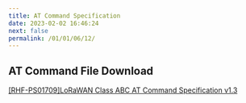 ```yaml
---
title: AT Command Specification
date: 2023-02-02 16:46:24
next: false
permalink: /01/01/06/12/
---
```


## AT Command File Download

[[RHF-PS01709]LoRaWAN Class ABC AT Command Specification v1.3](https://wiki.risinghf.com/upload/pdf/%5BRHF-PS01709%5DLoRaWAN%20Class%20ABC%20AT%20Command%20Specification%20v1.3.pdf)
